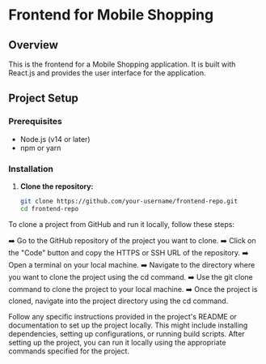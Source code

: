 # Frontend for Mobile Shopping

## Overview
This is the frontend for a Mobile Shopping application. It is built with React.js and provides the user interface for the application.

## Project Setup

### Prerequisites
- Node.js (v14 or later)
- npm or yarn

### Installation

1. **Clone the repository:**

   ```bash
   git clone https://github.com/your-username/frontend-repo.git
   cd frontend-repo


To clone a project from GitHub and run it locally, follow these steps:

➡️ Go to the GitHub repository of the project you want to clone.
➡️ Click on the "Code" button and copy the HTTPS or SSH URL of the repository.
➡️ Open a terminal on your local machine.
➡️ Navigate to the directory where you want to clone the project using the cd command.
➡️ Use the git clone command to clone the project to your local machine.
➡️ Once the project is cloned, navigate into the project directory using the cd command.

Follow any specific instructions provided in the project's README or documentation to set up the project locally. This might include installing dependencies, setting up configurations, or running build scripts.
After setting up the project, you can run it locally using the appropriate commands specified for the project.
